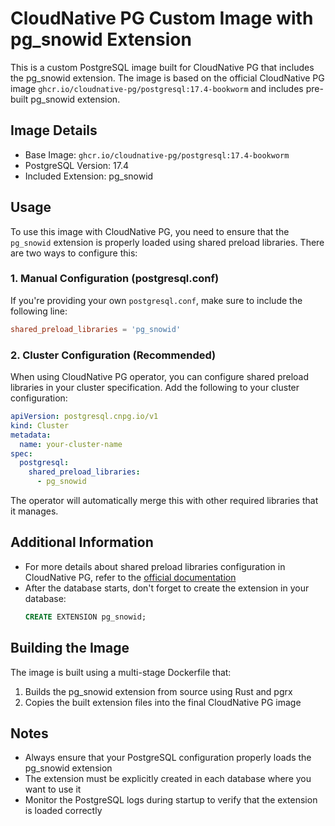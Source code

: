 # CloudNative PG Custom Image with pg_snowid Extension

This is a custom PostgreSQL image built for CloudNative PG that includes the pg_snowid extension. The image is based on the official CloudNative PG image `ghcr.io/cloudnative-pg/postgresql:17.4-bookworm` and includes pre-built pg_snowid extension.

## Image Details

- Base Image: `ghcr.io/cloudnative-pg/postgresql:17.4-bookworm`
- PostgreSQL Version: 17.4
- Included Extension: pg_snowid

## Usage

To use this image with CloudNative PG, you need to ensure that the `pg_snowid` extension is properly loaded using shared preload libraries. There are two ways to configure this:

### 1. Manual Configuration (postgresql.conf)

If you're providing your own `postgresql.conf`, make sure to include the following line:

```conf
shared_preload_libraries = 'pg_snowid'
```

### 2. Cluster Configuration (Recommended)

When using CloudNative PG operator, you can configure shared preload libraries in your cluster specification. Add the following to your cluster configuration:

```yaml
apiVersion: postgresql.cnpg.io/v1
kind: Cluster
metadata:
  name: your-cluster-name
spec:
  postgresql:
    shared_preload_libraries:
      - pg_snowid
```

The operator will automatically merge this with other required libraries that it manages.

## Additional Information

- For more details about shared preload libraries configuration in CloudNative PG, refer to the [official documentation](https://cloudnative-pg.io/documentation/1.17/postgresql_conf/#shared-preload-libraries)
- After the database starts, don't forget to create the extension in your database:
  ```sql
  CREATE EXTENSION pg_snowid;
  ```

## Building the Image

The image is built using a multi-stage Dockerfile that:
1. Builds the pg_snowid extension from source using Rust and pgrx
2. Copies the built extension files into the final CloudNative PG image

## Notes

- Always ensure that your PostgreSQL configuration properly loads the pg_snowid extension
- The extension must be explicitly created in each database where you want to use it
- Monitor the PostgreSQL logs during startup to verify that the extension is loaded correctly